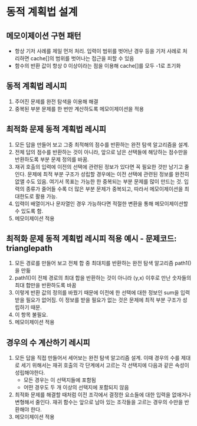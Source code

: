 # 동적 계획법 설계

## 메모이제이션 구현 패턴
- 항상 기저 사례를 제일 먼저 처리. 입력이 범위를 벗어난 경우 등을 기저 사례로 처리하면 cache[]의 범위를 벗어나는 접근을 피할 수 있음
- 함수의 반환 값이 항상 0 이상이라는 점을 이용해 cache[]를 모두 -1로 초기화

## 동적 계획법 레시피
1. 주어진 문제를 완전 탐색을 이용해 해결
2. 중복된 부분 문제를 한 번만 계산하도록 메모이제이션을 적용

## 최적화 문제 동적 계획법 레시피
1. 모든 답을 만들어 보고 그중 최적해의 점수를 반환하는 완전 탐색 알고리즘을 설계.
2. 전체 답의 점수를 반환하는 것이 아니라, 앞으로 남은 선택들에 해당하는 점수만을 반환하도록 부분 문제 정의를 바꿈.
3. 재귀 호출의 입력에 이전의 선택에 관련된 정보가 있다면 꼭 필요한 것만 남기고 줄인다. 문제에 최적 부분 구조가 성립할 경우에는 이전 선택에 관련된 정보를 완전히 없앨 수도 있음. 
여기서 목표는 가능한 한 중복되는 부분 문제를 많이 만드는 것. 입력의 종류가 줄어들 수록 더 많은 부분 문제가 중복되고, 따라서 메모이제이션을 최대한도로 활용 가능.
4. 입력이 배열이거나 문자열인 경우 가능하다면 적절한 변환을 통해 메모이제이션할 수 있도록 함.
5. 메모이제이션 적용

## 최적화 문제 동적 계획법 레시피 적용 예시 - 문제코드: trianglepath
1. 모든 경로를 만들어 보고 전체 합 중 최대치를 반환하는 완전 탐색 알고리즘 path1()을 만듦
2. path1()이 전체 경로의 최대 합을 반환하는 것이 아니라 (y,x) 이후로 만난 숫자들의 최대 합만을 반환하도록 바꿈
3. 이렇게 반환 값의 정의를 바꿨기 때문에 이전에 한 선택에 대한 정보인 sum을 입력 받을 필요가 없어짐. 이 정보를 받을 필요가 없는 것은 문제에 최적 부분 구조가 성립하기 때문.
4. 이 항목 불필요.
5. 메모이제이션 적용

## 경우의 수 계산하기 레시피
1. 모든 답을 직접 만들어서 세어보는 완전 탐색 알고리즘 설계. 이때 경우의 수를 제대로 세기 위해서는 재귀 호출의 각 단계에서 고르는 각 선택지에 다음과 같은 속성이 성립해야한다.
    - 모든 경우는 이 선택지들에 포함됨
    - 어떤 경우도 두 개 이상의 선택지에 포함되지 않음
2. 최적화 문제를 해결할 때처럼 이전 조각에서 결정한 요소들에 대한 입력을 없애거나 변형해서 줄인다. 재귀 함수는 앞으로 남아 있는 조각들을 고르는 경우의 수만을 반환해야 한다.
3. 메모이제이션 적용
